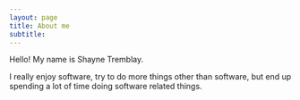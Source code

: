 ```yaml
---
layout: page
title: About me
subtitle:
---
```


Hello! My name is Shayne Tremblay.

I really enjoy software, try to do more things other than software, but end up spending a lot of time doing software related things.
